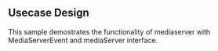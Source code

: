## Usecase Design

This sample demostrates the functionality of mediaserver with MediaServerEvent and mediaServer interface.
